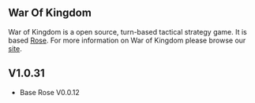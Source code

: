 War Of Kingdom<br>
---
War of Kingdom is a open source, turn-based tactical strategy game. It is based [Rose](https://github.com/freeors/Rose). For more information on War of Kingdom please browse our [site](http://www.freeors.com).<br>

V1.0.31<br>
----
* Base Rose V0.0.12
